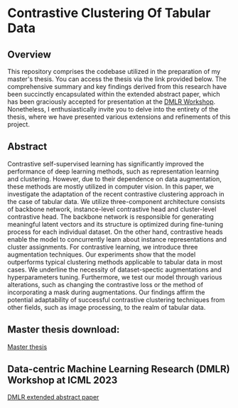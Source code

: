 # Contrastive Clustering Of Tabular Data

## Overview
This repository comprises the codebase utilized in the preparation of my master's thesis. You can access the thesis via the link provided below. The comprehensive summary 
and key findings derived from this research have been succinctly encapsulated within the extended abstract paper, which has been graciously accepted for presentation 
at the [DMLR Workshop](https://dmlr.ai//). Nonetheless, I enthusiastically invite you to delve into the entirety of the thesis, where we have presented various extensions
and refinements of this project.

## Abstract 

Contrastive self-supervised learning has significantly improved the performance of deep learning methods, such as representation learning and clustering. However, due to their dependence on data augmentation, these methods are mostly utilized in computer vision. In this paper, we investigate the adaptation of the recent contrastive clustering approach in the case of tabular data. We utilize three-component architecture consists of backbone network, instance-level contrastive head and cluster-level contrastive head. The backbone network is responsible for generating meaningful latent vectors and its structure is optimized during fine-tuning process for each individual dataset. On the other hand, contrastive heads enable the model to concurrently learn about instance representations and cluster assignments. For contrastive learning, we introduce three augmentation techniques. Our experiments show that the model outperforms typical clustering methods applicable to tabular data in most cases. We underline the necessity of dataset-spectic augmentations and hyperparameters tuning. Furthermore, we test our model through various alterations, such as changing the contrastive loss or the method of incorporating a mask during augmentations. Our findings affirm the potential adaptability of successful contrastive clustering techniques from other fields, such as image processing, to the realm of tabular data.

## Master thesis download:
[Master thesis](https://www.ap.uj.edu.pl/diplomas/167107/)

## Data-centric Machine Learning Research (DMLR) Workshop at ICML 2023 
[DMLR extended abstract paper](https://dmlr.ai/assets/accepted-papers/32/CameraReady/Contrastive_clustering___workshop-5.pdf)
